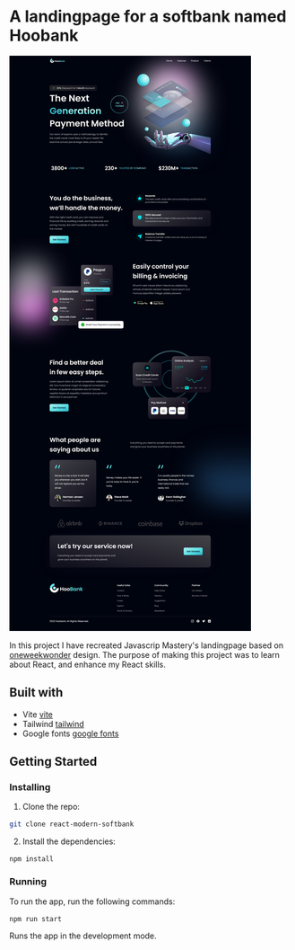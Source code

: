 # A landingpage for a softbank named Hoobank

![image](https://github.com/matshel/react-modern-softbank/blob/master/src/assets/hoobank.png?raw=true)

In this project I have recreated Javascrip Mastery's landingpage based on [oneweekwonder](https://dribbble.com/OWWStudio) design.
The purpose of making this project was to learn about React, and enhance my React skills.

## Built with

- Vite [vite](https://vitejs.dev/) 
- Tailwind [tailwind](https://tailwindcss.com/) 
- Google fonts [google fonts](https://fonts.google.com/)

## Getting Started

### Installing

1. Clone the repo:

```bash
git clone react-modern-softbank
```

2. Install the dependencies:

```
npm install
```

### Running

To run the app, run the following commands:

```bash
npm run start
```

Runs the app in the development mode.
